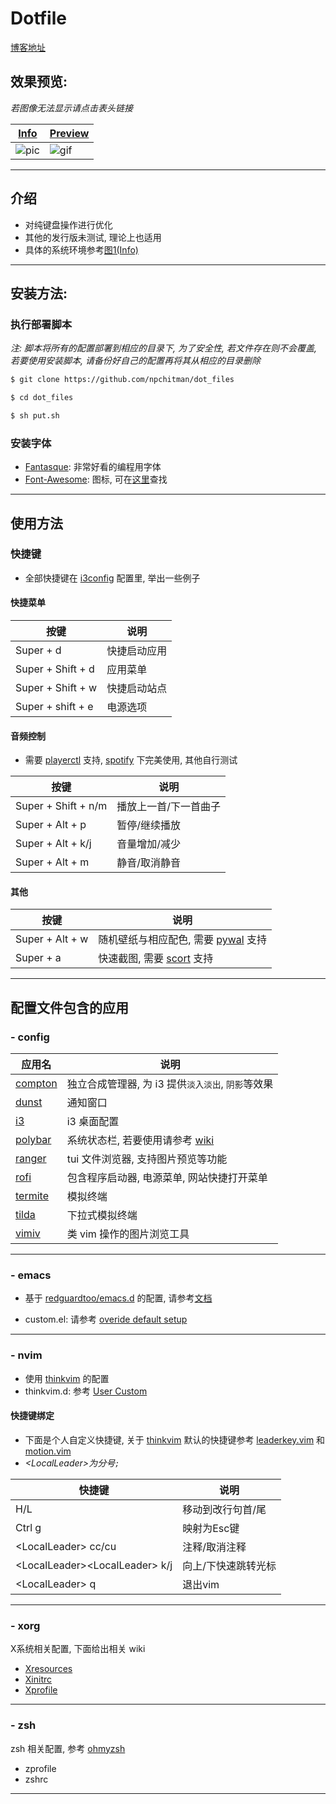 # Dotfile
[博客地址](https://npchitman.github.io/Linux/Linux-Desktop-Customize/)

## 效果预览:
*若图像无法显示请点击表头链接*

|[Info](https://s1.ax1x.com/2020/04/11/G7BaFO.png)|[Preview](https://s1.ax1x.com/2020/04/11/G7BdYD.gif)|
|-------|----|
|![pic](https://s1.ax1x.com/2020/04/11/G7BaFO.png)| ![gif](https://s1.ax1x.com/2020/04/11/G7BdYD.gif)

---

## 介绍

- 对纯键盘操作进行优化
- 其他的发行版未测试, 理论上也适用
- 具体的系统环境参考[图1(Info)](1#效果预览%3A)

---

## 安装方法:

### 执行部署脚本

*注: 脚本将所有的配置部署到相应的目录下, 为了安全性, 若文件存在则不会覆盖,
若要使用安装脚本, 请备份好自己的配置再将其从相应的目录删除*

```bash
$ git clone https://github.com/npchitman/dot_files

$ cd dot_files

$ sh put.sh
```

### 安装字体

* [Fantasque](https://github.com/belluzj/fantasque-sans): 非常好看的编程用字体
* [Font-Awesome](https://fontawesome.com/download): 图标, 可在[这里](https://fontawesome.com/cheatsheet?from=io)查找

---

## 使用方法

### 快捷键
* 全部快捷键在 [i3config](https://github.com/npchitman/dotfiles/blob/master/config/i3/config) 配置里, 举出一些例子

#### 快捷菜单

|按键|说明|
|------|----|
|Super + d | 快捷启动应用
|Super + Shift + d | 应用菜单
|Super + Shift + w | 快捷启动站点
|Super + shift + e | 电源选项


#### 音频控制

* 需要 [playerctl](https://github.com/altdesktop/playerctl) 支持,
[spotify](https://www.spotify.com/) 下完美使用, 其他自行测试

|按键|说明|
|------|----|
|Super + Shift + n/m|播放上一首/下一首曲子|
|Super + Alt + p|暂停/继续播放|
|Super + Alt + k/j|音量增加/减少|
|Super + Alt + m|静音/取消静音|

#### 其他

|按键|说明|
|------|----|
|Super + Alt + w|随机壁纸与相应配色, 需要 [pywal](https://github.com/dylanaraps/pywal) 支持
|Super + a| 快速截图, 需要 [scort](https://github.com/dreamer/scrot) 支持

---

## 配置文件包含的应用
### - config

|应用名|说明|
|------|----|
|[compton](https://github.com/tryone144/compton)| 独立合成管理器, 为 i3 提供`淡入淡出`, `阴影`等效果|
|[dunst](https://github.com/dunst-project/dunst)| 通知窗口
|[i3](https://github.com/Airblader/i3)| i3 桌面配置
|[polybar](https://github.com/polybar/polybar)| 系统状态栏, 若要使用请参考 [wiki](https://github.com/polybar/polybar/wiki)
|[ranger](https://github.com/ranger/ranger)| tui 文件浏览器, 支持图片预览等功能
|[rofi](https://github.com/davatorium/rofi)| 包含程序启动器, 电源菜单, 网站快捷打开菜单
|[termite](https://github.com/thestinger/termite)| 模拟终端
|[tilda](https://github.com/lanoxx/tilda)| 下拉式模拟终端
|[vimiv](https://github.com/karlch/vimiv)| 类 vim 操作的图片浏览工具

---

### - emacs

* 基于 [redguardtoo/emacs.d](https://github.com/redguardtoo/emacs.d)
的配置, 请参考[文档](https://github.com/redguardtoo/emacs.d/blob/master/README.org)

* custom.el: 请参考 [overide default setup](https://github.com/redguardtoo/emacs.d#override-default-setup)

---

### - nvim

* 使用 [thinkvim](https://github.com/npchitman/ThinkVim) 的配置
* thinkvim.d: 参考 [User Custom](https://github.com/hardcoreplayers/ThinkVim/wiki/Quickstart#user-custom)

#### 快捷键绑定
* 下面是个人自定义快捷键, 关于 [thinkvim](https://github.com/npchitman/ThinkVim) 默认的快捷键参考 [leaderkey.vim](https://github.com/npchitman/ThinkVim/blob/master/keybinds/leaderkey.vim) 和 [motion.vim](https://github.com/npchitman/ThinkVim/blob/master/keybinds/motion.vim)
* *\<LocalLeader>为分号`;`*

|快捷键|说明|
|---|---|
|H/L|移动到改行句首/尾
|Ctrl g|映射为Esc键
|\<LocalLeader> cc/cu|注释/取消注释
|\<LocalLeader>\<LocalLeader> k/j |向上/下快速跳转光标
|\<LocalLeader> q    |退出vim

---

### - xorg

X系统相关配置, 下面给出相关 wiki
* [Xresources](https://wiki.archlinux.org/index.php/X_resources)
* [Xinitrc](https://wiki.archlinux.org/index.php/Xinit#xinitrc)
* [Xprofile](https://wiki.archlinux.org/index.php/Xprofile)

---

### - zsh

zsh 相关配置, 参考 [ohmyzsh](https://github.com/ohmyzsh/ohmyzsh)
* zprofile
* zshrc

---


